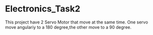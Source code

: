 # Electronics_Task2

This project have 2 Servo Motor that move at the same time. One servo move angulariy to a 180 degree,the other move to a 90 degree. 
